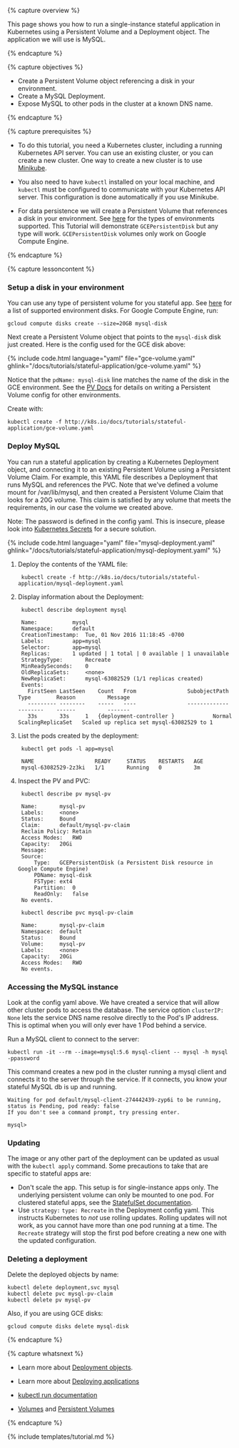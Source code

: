 ---
---

{% capture overview %}

This page shows you how to run a single-instance stateful application
in Kubernetes using a Persistent Volume and a Deployment object. The
application we will use is MySQL.

{% endcapture %}


{% capture objectives %}

* Create a Persistent Volume object referencing a disk in your environment.
* Create a MySQL Deployment.
* Expose MySQL to other pods in the cluster at a known DNS name.

{% endcapture %}


{% capture prerequisites %}

* To do this tutorial, you need a Kubernetes cluster, including a running
  Kubernetes API server. You can use an existing cluster, or you can create a
  new cluster. One way to create a new cluster is to use
  [Minikube](/docs/getting-started-guides/minikube).

* You also need to have `kubectl` installed on your local machine, and `kubectl`
  must be configured to communicate with your Kubernetes API server. This
  configuration is done automatically if you use Minikube.

* For data persistence we will create a Persistent Volume that
  references a disk in your
  environment. See
  [here](/docs/user-guide/persistent-volumes/#types-of-persistent-volumes) for
  the types of environments supported. This Tutorial will demonstrate
  `GCEPersistentDisk` but any type will work. `GCEPersistentDisk`
  volumes only work on Google Compute Engine.

{% endcapture %}


{% capture lessoncontent %}

### Setup a disk in your environment

You can use any type of persistent volume for you stateful app. See
[here](/docs/user-guide/persistent-volumes/#types-of-persistent-volumes) for
a list of supported environment disks. For Google Compute Engine, run:

```
gcloud compute disks create --size=20GB mysql-disk
```

Next create a Persistent Volume object that points to the `mysql-disk`
disk just created. Here is the config used for the GCE disk above:

{% include code.html language="yaml" file="gce-volume.yaml" ghlink="/docs/tutorials/stateful-application/gce-volume.yaml" %}

Notice that the `pdName: mysql-disk` line matches the name of the disk
in the GCE environment. See the
[PV Docs](/docs/user-guide/persistent-volumes/)
for details on writing a Persistent Volume config for other
environments.

Create with:

```
kubectl create -f http://k8s.io/docs/tutorials/stateful-application/gce-volume.yaml
```


### Deploy MySQL

You can run a stateful application by creating a Kubernetes Deployment
object, and connecting it to an existing Persistent Volume using a
Persistent Volume Claim.  For example, this YAML file describes a
Deployment that runs MySQL and references the PVC. Note that we've
defined a volume mount for /var/lib/mysql, and then created a
Persistent Volume Claim that looks for a 20G volume. This claim is
satisfied by any volume that meets the requirements, in our case the
volume we created above.

Note: The password is defined in the config yaml. This is insecure,
please look into
[Kubernetes Secrets](/docs/user-guide/secrets/)
for a secure solution.

{% include code.html language="yaml" file="mysql-deployment.yaml" ghlink="/docs/tutorials/stateful-application/mysql-deployment.yaml" %}

1. Deploy the contents of the YAML file:

        kubectl create -f http://k8s.io/docs/tutorials/stateful-application/mysql-deployment.yaml

1. Display information about the Deployment:

        kubectl describe deployment mysql

        Name:			mysql
        Namespace:		default
        CreationTimestamp:	Tue, 01 Nov 2016 11:18:45 -0700
        Labels:			app=mysql
        Selector:		app=mysql
        Replicas:		1 updated | 1 total | 0 available | 1 unavailable
        StrategyType:		Recreate
        MinReadySeconds:	0
        OldReplicaSets:		<none>
        NewReplicaSet:		mysql-63082529 (1/1 replicas created)
        Events:
          FirstSeen	LastSeen	Count	From				SubobjectPath	Type		Reason			Message
          ---------	--------	-----	----				-------------	--------	------			-------
          33s		33s		1	{deployment-controller }			Normal		ScalingReplicaSet	Scaled up replica set mysql-63082529 to 1

1. List the pods created by the deployment:

        kubectl get pods -l app=mysql

        NAME                   READY     STATUS    RESTARTS   AGE
        mysql-63082529-2z3ki   1/1       Running   0          3m
2. Inspect the PV and PVC:

        kubectl describe pv mysql-pv

        Name:		mysql-pv
        Labels:		<none>
        Status:		Bound
        Claim:		default/mysql-pv-claim
        Reclaim Policy:	Retain
        Access Modes:	RWO
        Capacity:	20Gi
        Message:	
        Source:
            Type:	GCEPersistentDisk (a Persistent Disk resource in Google Compute Engine)
            PDName:	mysql-disk
            FSType:	ext4
            Partition:	0
            ReadOnly:	false
        No events.

        kubectl describe pvc mysql-pv-claim

        Name:		mysql-pv-claim
        Namespace:	default
        Status:		Bound
        Volume:		mysql-pv
        Labels:		<none>
        Capacity:	20Gi
        Access Modes:	RWO
        No events.

### Accessing the MySQL instance

Look at the config yaml above. We have created a service that will
allow other cluster pods to access the database. The service option
`clusterIP: None` lets the service DNS name resolve directly to the
Pod's IP address. This is optimal when you will only ever have 1 Pod
behind a service.

Run a MySQL client to connect to the server:

```
kubectl run -it --rm --image=mysql:5.6 mysql-client -- mysql -h mysql -ppassword
```

This command creates a new pod in the cluster running a mysql client
and connects it to the server through the service. If it connects, you
know your stateful MySQL db is up and running.

```
Waiting for pod default/mysql-client-274442439-zyp6i to be running, status is Pending, pod ready: false
If you don't see a command prompt, try pressing enter.

mysql> 
```

### Updating

The image or any other part of the deployment can be updated as usual
with the `kubectl apply` command. Some precautions to take that are
specific to stateful apps are:

* Don't scale the app. This setup is for single-instance apps
  only. The underlying persistent volume can only be mounted to one
  pod. For clustered stateful apps, see the
  [StatefulSet documentation](/docs/user-guide/petset/).
* Use `strategy:` `type: Recreate` in the Deployment config
  yaml. This instructs Kubernetes to _not_ use rolling
  updates. Rolling updates will not work, as you cannot have more than
  one pod running at a time. The `Recreate` strategy will stop the
  first pod before creating a new one with the updated configuration.

### Deleting a deployment

Delete the deployed objects by name:

```
kubectl delete deployment,svc mysql
kubectl delete pvc mysql-pv-claim
kubectl delete pv mysql-pv
```

Also, if you are using GCE disks:

```
gcloud compute disks delete mysql-disk
```

{% endcapture %}


{% capture whatsnext %}

* Learn more about [Deployment objects](/docs/user-guide/deployments/).

* Learn more about [Deploying applications](/docs/user-guide/deploying-applications/)

* [kubectl run documentation](/docs/user-guide/kubectl/kubectl_run/)

* [Volumes](/docs/user-guide/volumes/) and [Persistent Volumes](/docs/user-guide/persistent-volumes/)

{% endcapture %}

{% include templates/tutorial.md %}
